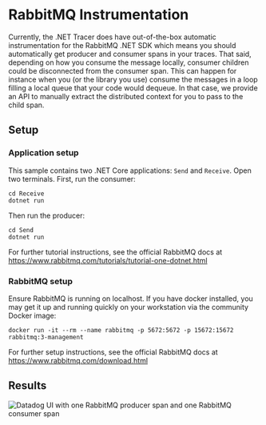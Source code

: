 # RabbitMQ Instrumentation
Currently, the .NET Tracer does have out-of-the-box automatic instrumentation for the RabbitMQ .NET SDK which means you should automatically get producer and consumer spans in your traces. That said, depending on how you consume the message locally, consumer children could be disconnected from the consumer span. This can happen for instance when you (or the library you use) consume the messages in a loop filling a local queue that your code would dequeue. In that case, we provide an API to manually extract the distributed context for you to pass to the child span.
## Setup
### Application setup
This sample contains two .NET Core applications: `Send` and `Receive`. Open two terminals. First, run the consumer:

```
cd Receive
dotnet run
```

Then run the producer:
```
cd Send
dotnet run
```

For further tutorial instructions, see the official RabbitMQ docs at https://www.rabbitmq.com/tutorials/tutorial-one-dotnet.html

### RabbitMQ setup
Ensure RabbitMQ is running on localhost. If you have docker installed, you may get it up and running quickly on your workstation via the community Docker image:

```
docker run -it --rm --name rabbitmq -p 5672:5672 -p 15672:15672 rabbitmq:3-management
```

For further setup instructions, see the official RabbitMQ docs at https://www.rabbitmq.com/download.html

## Results
![Datadog UI with one RabbitMQ producer span and one RabbitMQ consumer span](https://user-images.githubusercontent.com/13769665/94503633-be690d80-01bb-11eb-8a4c-ccb4a5ee5b82.png)